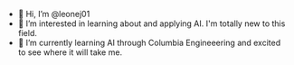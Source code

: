 - 👋 Hi, I’m @leonej01
- 👀 I’m interested in learning about and applying AI. I'm totally new to this field. 
- 🌱 I’m currently learning AI through Columbia Engineeering and excited to see where it will take me. 

<!---
leonej01/leonej01 is a ✨ special ✨ repository because its `README.md` (this file) appears on your GitHub profile.
You can click the Preview link to take a look at your changes.
--->
